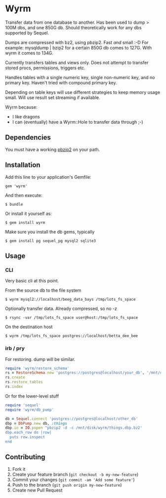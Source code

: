 # Wyrm

Transfer data from one database to another. Has been used to dump > 100M dbs,
and one 850G db. Should theoretically work for any dbs supported by Sequel.

Dumps are compressed with bz2, using pbzip2. Fast *and* small :-D For example:
mysqldump | bzip2 for a certain 850G db comes to 127G. With wyrm it
comes to 134G.

Currently transfers tables and views only. Does not attempt to transfer
stored procs, permissions, triggers etc.

Handles tables with a single numeric key, single non-numeric key, and no
primary key. Haven't tried with compound primary key.

Depending on table keys will use different strategies to keep memory usage small.
Will use result set streaming if available.

Wyrm because:

- I like dragons
- I can (eventually) have a Wyrm::Hole to transfer data through ;-)

## Dependencies

You must have a working
[pbzip2](http://compression.ca/pbzip2/ "Will use all your cores")
on your path.

## Installation


Add this line to your application's Gemfile:

    gem 'wyrm'

And then execute:

    $ bundle

Or install it yourself as:

    $ gem install wyrm

Make sure you install the db gems, typically

    $ gem install pg sequel_pg mysql2 sqlite3

## Usage

### CLI

Very basic cli at this point.

From the source db to the file system

    $ wyrm mysql2://localhost/beeg_data_bays /tmp/lots_fs_space

Optionally transfer data. Already compressed, so no -z

    $ rsync -var /tmp/lots_fs_space user@host:/tmp/lots_fs_space

On the destination host

    $ wyrm /tmp/lots_fs_space postgres://localhost/betta_dee_bee

### irb / pry

For restoring. dump will be similar.

``` ruby
require 'wyrm/restore_schema'
rs = RestoreSchema.new 'postgres://postgres@localhost/your_db', '/mnt/disk/wyrm'
rs.create
rs.restore_tables
rs.index
```

Or for the lower-level stuff

``` ruby
require 'sequel'
require 'wyrm/db_pump'

db = Sequel.connect 'postgres://postgres@localhost/other_db'
dbp = DbPump.new db, :things
dbp.io = IO.popen "pbzip2 -d -c /mnt/disk/wyrm/things.dbp.bz2'
dbp.each_row do |row|
  puts row.inspect
end
```

## Contributing

1. Fork it
2. Create your feature branch (`git checkout -b my-new-feature`)
3. Commit your changes (`git commit -am 'Add some feature'`)
4. Push to the branch (`git push origin my-new-feature`)
5. Create new Pull Request
